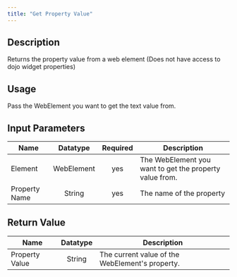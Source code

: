 ```yaml
---
title: "Get Property Value"
---
```

## Description
Returns the property value from a web element
(Does not have access to dojo widget properties)


## Usage
Pass the WebElement you want to get the text value from.

## Input Parameters

Name | Datatype | Required | Description
---- |:--------:| :-------:|---------------
Element | WebElement | yes | The WebElement you want to get the property value from.
Property Name | String | yes | The name of the property
## Return Value

Name | Datatype | Description
---- | :---------: | ---------------
Property Value | String | The current value of the WebElement's property.
